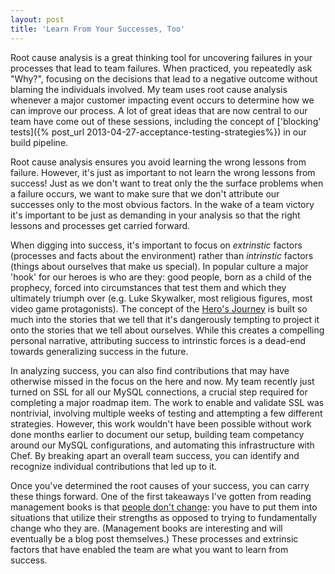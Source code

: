 ```yaml
---
layout: post
title: 'Learn From Your Successes, Too'
---
```


Root cause analysis is a great thinking tool for uncovering failures in your processes that lead to team failures.  When practiced, you repeatedly ask "Why?", focusing on the decisions that lead to a negative outcome without blaming the individuals involved.  My team uses root cause analysis whenever a major customer impacting event occurs to determine how we can improve our process.  A lot of great ideas that are now central to our team have come out of these sessions, including the concept of ['blocking' tests]({% post_url 2013-04-27-acceptance-testing-strategies%}) in our build pipeline.

Root cause analysis ensures you avoid learning the wrong lessons from failure.  However, it's just as important to not learn the wrong lessons from success!  Just as we don't want to treat only the the surface problems when a failure occurs, we want to make sure that we don't attribute our successes only to the most obvious factors.  In the wake of a team victory it's important to be just as demanding in your analysis so that the right lessons and processes get carried forward.

When digging into success, it's important to focus on _extrinstic_ factors (processes and facts about the environment) rather than _intrinstic_ factors (things about ourselves that make us special).  In popular culture a major 'hook' for our heroes is who are they: good people, born as a child of the prophecy, forced into circumstances that test them and which they ultimately triumph over (e.g. Luke Skywalker, most religious figures, most video game protagonists).  The concept of the [Hero's Journey](http://en.wikipedia.org/wiki/Monomyth) is built so much into the stories that we tell that it's dangerously tempting to project it onto the stories that we tell about ourselves.  While this creates a compelling personal narrative, attributing success to intrinstic forces is a dead-end towards generalizing success in the future.

In analyzing success, you can also find contributions that may have otherwise missed in the focus on the here and now.  My team recently just turned on SSL for all our MySQL connections, a crucial step required for completing a major roadmap item. The work to enable and validate SSL was nontrivial, involving multiple weeks of testing and attempting a few different strategies.  However, this work wouldn't have been possible without work done months earlier to document our setup, building team competancy around our MySQL configurations, and automating this infrastructure with Chef.  By breaking apart an overall team success, you can identify and recognize individual contributions that led up to it.

Once you've determined the root causes of your success, you can carry these things forward.  One of the first takeaways I've gotten from reading management books is that [people don't change](http://www.amazon.com/First-Break-All-Rules-Differently/dp/0684852861): you have to put them into situations that utilize their strengths as opposed to trying to fundamentally change who they are.  (Management books are interesting and will eventually be a blog post themselves.)  These processes and extrinsic factors that have enabled the team are what you want to learn from success.